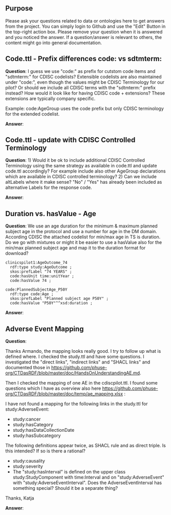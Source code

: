 
## Purpose

Please ask your questions related to data or ontologies here to get answers from the project. You can simply login to Github and use the "Edit" Button in the top-right action box. Please remove your question when it is answered and you noticed the answer. If a question/answer is relevant to others, the content might go into general documentation.

## Code.ttl - Prefix differences code: vs sdtmterm:

**Question**: I guess we use "code:" as prefix for cutstom code items and "sdtmterm:" for CDISC codelists? Extensible codelists are also maintained under "code:", even though the values might be CDISC Terminology for our pilot? Or should we include all CDISC terms with the "sdtmterm:" prefix instead? How would it look like for having CDISC code + extensions? These extensions are typically company specific.

Example: code:AgeGroup uses the code prefix but only CDISC terminology for the extended codelist.

**Answer**:

## Code.ttl - update with CDISC Controlled Terminology

**Question**: 1) Would it be ok to include additional CDISC Controlled Terminology using the same strategy as available in code.ttl and update code.ttl accordingly? For example include also other AgeGroup declarations which are available in CDISC controlled terminology? 2) Can we include altLabels where it make sense? "No" / "Yes" has already been included as alternative Labels for the response code.

**Answer**:

## Duration vs. hasValue - Age

**Question**: We use an age duration for the minimum & maximum planned subject age in the protocol and use a number for age in the DM domain. According CDISC the attached codelist for min/max age in TS is duration. Do we go with mixtures or might it be easier to use a hasValue also for the min/max planned subject age and map it to the duration format for download?

```
clinicspilot1:AgeOutcome_74
  rdf:type study:AgeOutcome ;
  skos:prefLabel "74 YEARS" ;
  code:hasUnit time:unitYear ;
  code:hasValue 74 ;
  
code:PlannedSubjectAge_P50Y
  rdf:type code:Age ;
  skos:prefLabel "Planned subject age P50Y" ;
  code:hasValue "P50Y"^^xsd:duration ;
```

**Answer**:


## Adverse Event Mapping

**Question**:

Thanks Armando, the mapping looks really good. I try to follow up what is defined where. I checked the study.ttl and have some questions. I investigated the "direct links", "indirect links" and "SHACL links" and documented those in https://github.com/phuse-org/CTDasRDF/blob/master/doc/HandsOnUnderstandingAE.md.

Then I checked the mapping of one AE in the cdiscpilot.ttl. I found some questions which I have as overview also here https://github.com/phuse-org/CTDasRDF/blob/master/doc/temp/ae_mapping.xlsx :

I have not found a mapping for the following links in the study.ttl for study:AdverseEvent:
+ study:cancer
+ study:hasCategory
+ study:hasDataCollectionDate
+ study:hasSubcategory

The following definitions appear twice, as SHACL rule and as direct triple. Is this intended? If so is there a rational?
+ study:causality
+ study:severity
+ The "study:hasInterval" is defined on the upper class study:StudyComponent with time:Interval and on "study:AdverseEvent" with "study:AdverseEventInterval". Does the AdverseEventInterval has something special? Should it be a separate thing?

Thanks, Katja

**Answer**:
